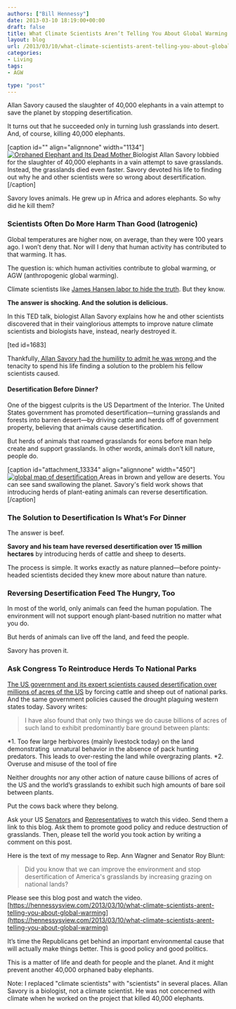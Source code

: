 ```yaml
---
authors: ["Bill Hennessy"]
date: 2013-03-10 18:19:00+00:00
draft: false
title: What Climate Scientists Aren’t Telling You About Global Warming
layout: blog
url: /2013/03/10/what-climate-scientists-arent-telling-you-about-global-warming/
categories:
- Living
tags:
- AGW

type: "post"
---
```


Allan Savory caused the slaughter of 40,000 elephants in a vain attempt to save the planet by stopping desertification.

It turns out that he succeeded only in turning lush grasslands into desert. And, of course, killing 40,000 elephants.

[caption id="" align="alignnone" width="1134"][![Orphaned Elephant and Its Dead Mother](https://hennessysview.com/wp-content/uploads/2013/03/dead-elephant_thumb.jpg)
](https://hennessysview.com/wp-content/uploads/2013/03/dead-elephant.jpg) Biologist Allan Savory lobbied for the slaughter of 40,000 elephants in a vain attempt to save grasslands. Instead, the grasslands died even faster. Savory devoted his life to finding out why he and other scientists were so wrong about desertification.[/caption]

Savory loves animals. He grew up in Africa and adores elephants. So why did he kill them?



### Scientists Often Do More Harm Than Good (Iatrogenic)



Global temperatures are higher now, on average, than they were 100 years ago. I won’t deny that. Nor will I deny that human activity has contributed to that warming. It has.

The question is: which human activities contribute to global warming, or AGW (anthropogenic global warming).

Climate scientists like [James Hansen labor to hide the truth](https://hennessysview.com/2009/06/29/james-hansen-lies-and-defrauds-even-more/). But they know.

**The answer is shocking. And the solution is delicious.**

In this TED talk, biologist Allan Savory explains how he and other scientists discovered that in their vainglorious attempts to improve nature climate scientists and biologists have, instead, nearly destroyed it.

[ted id=1683]

Thankfully,[ Allan Savory had the humility to admit he was wrong ](https://hennessysview.com/2013/03/07/why-being-wrong-can-be-the-best-policy/)and the tenacity to spend his life finding a solution to the problem his fellow scientists caused.



#### Desertification Before Dinner?



One of the biggest culprits is the US Department of the Interior. The United States government has promoted desertification—turning grasslands and forests into barren desert—by driving cattle and herds off of government property, believing that animals cause desertification.

But herds of animals that roamed grasslands for eons before man help create and support grasslands. In other words, animals don’t kill nature, people do.

[caption id="attachment_13334" align="alignnone" width="450"][![global map of desertification](https://hennessysview.com/wp-content/uploads/2013/03/desertification-300x171.jpg)
](https://hennessysview.com/wp-content/uploads/2013/03/desertification.jpg) Areas in brown and yellow are deserts. You can see sand swallowing the planet. Savory's field work shows that introducing herds of plant-eating animals can reverse desertification.[/caption]



### The Solution to Desertification Is What’s For Dinner



The answer is beef.

**Savory and his team have reversed desertification over 15 million hectares** by introducing herds of cattle and sheep to deserts.

The process is simple. It works exactly as nature planned—before pointy-headed scientists decided they knew more about nature than nature.



### Reversing Desertification Feed The Hungry, Too



In most of the world, only animals can feed the human population. The environment will not support enough plant-based nutrition no matter what you do.

But herds of animals can live off the land, and feed the people.

Savory has proven it.



### Ask Congress To Reintroduce Herds To National Parks



[The US government and its expert scientists caused desertification over millions of acres of the US](https://www.savoryinstitute.com/2012/07/allan-savory/u-s-drought-a-man-made-natural-disaster/) by forcing cattle and sheep out of national parks. And the same government policies caused the drought plaguing western states today. Savory writes:



> I have also found that only two things we do cause billions of acres of such land to exhibit predominantly bare ground between plants:

> 
> 
*1. Too few large herbivores (mainly livestock today) on the land demonstrating  unnatural behavior in the absence of pack hunting predators. This leads to over-resting the land while overgrazing plants.
*2. Overuse and misuse of the tool of fire

Neither droughts nor any other action of nature cause billions of acres of the US and the world’s grasslands to exhibit such high amounts of bare soil between plants.



Put the cows back where they belong.

Ask your US [Senators](https://www.senate.gov/general/contact_information/senators_cfm.cfm) and [Representatives](https://www.house.gov/representatives/find/) to watch this video. Send them a link to this blog. Ask them to promote good policy and reduce destruction of grasslands. Then, please tell the world you took action by writing a comment on this post.

Here is the text of my message to Rep. Ann Wagner and Senator Roy Blunt:



> Did you know that we can improve the environment and stop desertification of America's grasslands by increasing grazing on national lands?

Please see this blog post and watch the video. [https://hennessysview.com/2013/03/10/what-climate-scientists-arent-telling-you-about-global-warming](https://hennessysview.com/2013/03/10/what-climate-scientists-arent-telling-you-about-global-warming)

It’s time the Republicans get behind an important environmental cause that will actually make things better. This is good policy and good politics.



This is a matter of life and death for people and the planet. And it might prevent another 40,000 orphaned baby elephants.

Note: I replaced "climate scientists" with "scientists" in several places. Allan Savory is a biologist, not a climate scientist. He was not concerned with climate when he worked on the project that killed 40,000 elephants.


